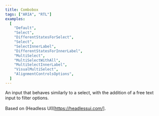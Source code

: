 ```yaml
---
title: Combobox
tags: ["ARIA", "RTL"]
examples:
  [
    "Default",
    "Select",
    "DifferentStatesForSelect",
    "Select",
    "SelectInnerLabel",
    "DifferentStatesForInnerLabel",
    "MultiSelect",
    "MultiSelectWithAll",
    "MultiSelectInnerLabel",
    "VisualMultiSelect",
    "AlignmentControlsOptions",
  ]
---
```


An input that behaves similarly to a select, with the addition of a free text input to filter options.
<br/><br/>
Based on (Headless UI)[https://headlessui.com/].
